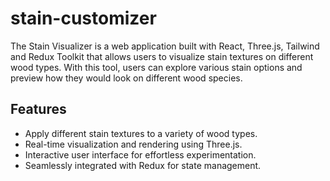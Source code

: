 # stain-customizer
The Stain Visualizer is a web application built with React, Three.js, Tailwind and Redux Toolkit that allows users to visualize stain textures on different wood types. With this tool, users can explore various stain options and preview how they would look on different wood species.

## Features

- Apply different stain textures to a variety of wood types.
- Real-time visualization and rendering using Three.js.
- Interactive user interface for effortless experimentation.
- Seamlessly integrated with Redux for state management.
